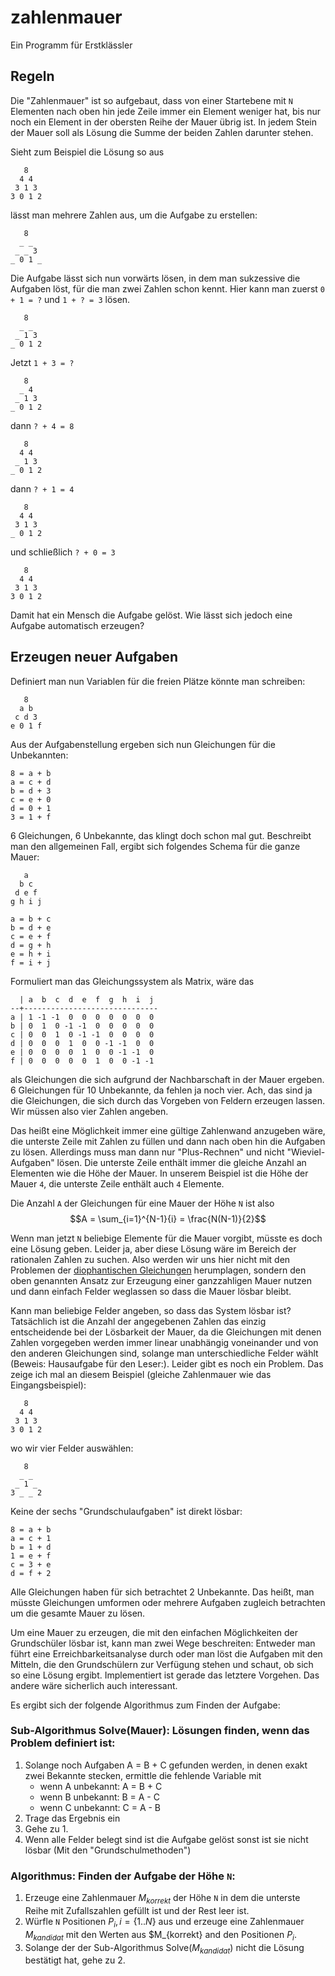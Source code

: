 # zahlenmauer
Ein Programm für Erstklässler

## Regeln
Die "Zahlenmauer" ist so aufgebaut, dass von einer Startebene mit `N` Elementen nach oben hin jede Zeile immer ein Element weniger hat, bis nur noch ein Element in der obersten Reihe der Mauer übrig ist. In jedem Stein der Mauer soll als Lösung die Summe der beiden Zahlen darunter stehen.

Sieht zum Beispiel die Lösung so aus
```
   8
  4 4
 3 1 3
3 0 1 2
```
lässt man mehrere Zahlen aus, um die Aufgabe zu erstellen:

```
   8
  _ _
 _ _ 3
_ 0 1 _
```
Die Aufgabe lässt sich nun vorwärts lösen, in dem man sukzessive die Aufgaben löst, für die man zwei Zahlen schon kennt. Hier kann man zuerst `0 + 1 = ?` und `1 + ? = 3` lösen.
```
   8
  _ _
 _ 1 3
_ 0 1 2
```
Jetzt `1 + 3 = ?`
```
   8
  _ 4
 _ 1 3
_ 0 1 2
```
dann `? + 4 = 8`
```
   8
  4 4
 _ 1 3
_ 0 1 2
```
dann `? + 1 = 4`
```
   8
  4 4
 3 1 3
_ 0 1 2
```
und schließlich `? + 0 = 3`
```
   8
  4 4
 3 1 3
3 0 1 2
```
Damit hat ein Mensch die Aufgabe gelöst. Wie lässt sich jedoch eine Aufgabe automatisch erzeugen?
## Erzeugen neuer Aufgaben

Definiert man nun Variablen für die freien Plätze könnte man schreiben:
```
   8
  a b
 c d 3
e 0 1 f
```
Aus der Aufgabenstellung ergeben sich nun Gleichungen für die Unbekannten:
```
8 = a + b
a = c + d
b = d + 3
c = e + 0
d = 0 + 1
3 = 1 + f
```
6 Gleichungen, 6 Unbekannte, das klingt doch schon mal gut.
Beschreibt man den allgemeinen Fall, ergibt sich folgendes Schema für die ganze Mauer:
```
   a
  b c
 d e f
g h i j

a = b + c
b = d + e
c = e + f
d = g + h
e = h + i
f = i + j
```
Formuliert man das Gleichungssystem als Matrix, wäre das
```
  | a  b  c  d  e  f  g  h  i  j
--+------------------------------
a | 1 -1 -1  0  0  0  0  0  0  0
b | 0  1  0 -1 -1  0  0  0  0  0
c | 0  0  1  0 -1 -1  0  0  0  0
d | 0  0  0  1  0  0 -1 -1  0  0
e | 0  0  0  0  1  0  0 -1 -1  0
f | 0  0  0  0  0  1  0  0 -1 -1
```
als Gleichungen die sich aufgrund der Nachbarschaft in der Mauer ergeben.
6 Gleichungen für 10 Unbekannte, da fehlen ja noch vier. Ach, das sind ja die Gleichungen, die sich durch das Vorgeben von Feldern erzeugen lassen. Wir müssen also vier Zahlen angeben.

Das heißt eine Möglichkeit immer eine gültige Zahlenwand anzugeben wäre, die unterste Zeile mit Zahlen zu füllen und dann nach oben hin die Aufgaben zu lösen. Allerdings muss man dann nur "Plus-Rechnen" und nicht "Wieviel-Aufgaben" lösen.
Die unterste Zeile enthält immer die gleiche Anzahl an Elementen wie die Höhe der Mauer. In unserem Beispiel ist die Höhe der Mauer `4`, die unterste Zeile enthält auch `4` Elemente.

Die Anzahl `A` der Gleichungen für eine Mauer der Höhe `N` ist also 
$$A = \sum_{i=1}^{N-1}{i} = \frac{N(N-1)}{2}$$

Wenn man jetzt `N` beliebige Elemente für die Mauer vorgibt, müsste es doch eine Lösung geben. Leider ja, aber diese Lösung wäre im Bereich der rationalen Zahlen zu suchen. Also werden wir uns hier nicht mit den Problemen der [diophantischen Gleichungen](https://de.wikipedia.org/wiki/Diophantische_Gleichung) herumplagen, sondern den oben genannten Ansatz zur Erzeugung einer ganzzahligen Mauer nutzen und dann einfach Felder weglassen so dass die Mauer lösbar bleibt.

Kann man beliebige Felder angeben, so dass das System lösbar ist? Tatsächlich ist die Anzahl der angegebenen Zahlen das einzig entscheidende bei der Lösbarkeit der Mauer, da die Gleichungen mit denen Zahlen vorgegeben werden immer linear unabhängig voneinander und von den anderen Gleichungen sind, solange man unterschiedliche Felder wählt (Beweis: Hausaufgabe für den Leser:). Leider gibt es noch ein Problem. Das zeige ich mal an diesem Beispiel (gleiche Zahlenmauer wie das Eingangsbeispiel):
```
   8
  4 4
 3 1 3
3 0 1 2
```
wo wir vier Felder auswählen:
```
   8
  _ _
 _ 1 _
3 _ _ 2
```
Keine der sechs "Grundschulaufgaben" ist direkt lösbar:
```
8 = a + b
a = c + 1
b = 1 + d
1 = e + f
c = 3 + e
d = f + 2
```
Alle Gleichungen haben für sich betrachtet 2 Unbekannte. Das heißt, man müsste Gleichungen umformen oder mehrere Aufgaben zugleich betrachten um die gesamte Mauer zu lösen. 

Um eine Mauer zu erzeugen, die mit den einfachen Möglichkeiten der Grundschüler lösbar ist, kann man zwei Wege beschreiten: Entweder man führt eine Erreichbarkeitsanalyse durch oder man löst die Aufgaben mit den Mitteln, die den Grundschülern zur Verfügung stehen und schaut, ob sich so eine Lösung ergibt. Implementiert ist gerade das letztere Vorgehen. Das andere wäre sicherlich auch interessant.

Es ergibt sich der folgende Algorithmus zum Finden der Aufgabe:

### Sub-Algorithmus Solve(Mauer): Lösungen finden, wenn das Problem definiert ist:
1. Solange noch Aufgaben A = B + C gefunden werden, in denen exakt zwei Bekannte stecken, ermittle die fehlende Variable mit
    - wenn A unbekannt: A = B + C
    - wenn B unbekannt: B = A - C
    - wenn C unbekannt: C = A - B
2. Trage das Ergebnis ein
3. Gehe zu 1.
4. Wenn alle Felder belegt sind ist die Aufgabe gelöst sonst ist sie nicht lösbar (Mit den "Grundschulmethoden")


### Algorithmus: Finden der Aufgabe der Höhe `N`:
1. Erzeuge eine Zahlenmauer $M_{korrekt}$ der Höhe `N` in dem die unterste Reihe mit Zufallszahlen gefüllt ist und der Rest leer ist.
2. Würfle `N` Positionen $P_i, i = \{1..N\}$ aus und erzeuge eine Zahlenmauer $M_{kandidat}$ mit den Werten aus $M_{korrekt} and den Positionen $P_i$.
3. Solange der der Sub-Algorithmus Solve($M_{kandidat}$) nicht die Lösung bestätigt hat, gehe zu 2.
